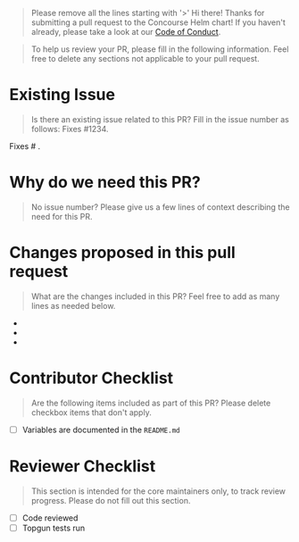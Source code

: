 > Please remove all the lines starting with '>'
> Hi there! Thanks for submitting a pull request to the Concourse Helm chart!
> If you haven't already, please take a look at our [Code of Conduct](https://github.com/concourse/concourse/blob/master/CODE_OF_CONDUCT.md).

> To help us review your PR, please fill in the following information.
> Feel free to delete any sections not applicable to your pull request.

# Existing Issue
> Is there an existing issue related to this PR? Fill in the issue number as follows: Fixes #1234.

Fixes # .

# Why do we need this PR?
> No issue number? Please give us a few lines of context describing the need for this PR.


# Changes proposed in this pull request
> What are the changes included in this PR? Feel free to add as many lines as needed below.

* 
* 
*

# Contributor Checklist
> Are the following items included as part of this PR? Please delete checkbox items that don't apply.
- [ ] Variables are documented in the `README.md`


# Reviewer Checklist
> This section is intended for the core maintainers only, to track review progress. Please do not
> fill out this section.
- [ ] Code reviewed
- [ ] Topgun tests run
